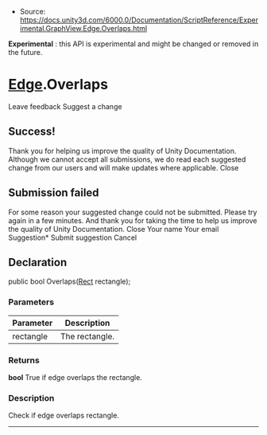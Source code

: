 * Source: https://docs.unity3d.com/6000.0/Documentation/ScriptReference/Experimental.GraphView.Edge.Overlaps.html

**Experimental** : this API is experimental and might be changed or removed in the future.
#  [Edge](https://docs.unity3d.com/6000.0/Documentation/ScriptReference/Experimental.GraphView.Edge.html).Overlaps
Leave feedback
Suggest a change
## Success!
Thank you for helping us improve the quality of Unity Documentation. Although we cannot accept all submissions, we do read each suggested change from our users and will make updates where applicable.
Close
## Submission failed
For some reason your suggested change could not be submitted. Please <a>try again</a> in a few minutes. And thank you for taking the time to help us improve the quality of Unity Documentation.
Close
Your name Your email Suggestion* Submit suggestion
Cancel
## Declaration
public bool Overlaps([Rect](https://docs.unity3d.com/6000.0/Documentation/ScriptReference/Rect.html) rectangle); 
### Parameters
Parameter | Description  
---|---  
rectangle | The rectangle.  
### Returns
**bool** True if edge overlaps the rectangle. 
### Description
Check if edge overlaps rectangle.
* * *
